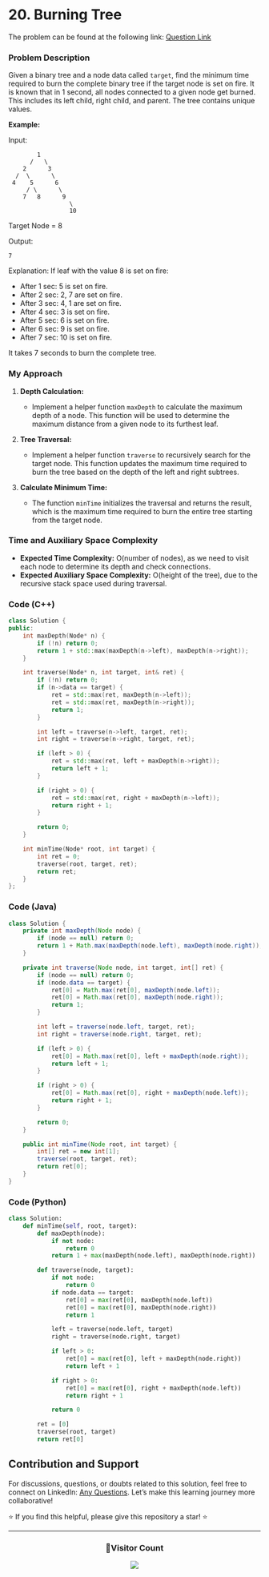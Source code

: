 # <b>20. Burning Tree</b>

The problem can be found at the following link: [Question Link](https://www.geeksforgeeks.org/problems/burning-tree/1)

### Problem Description

Given a binary tree and a node data called `target`, find the minimum time required to burn the complete binary tree if the target node is set on fire. It is known that in 1 second, all nodes connected to a given node get burned. This includes its left child, right child, and parent. The tree contains unique values.

**Example:**

Input:

```
        1
      /   \
    2      3
  /  \      \
 4    5      6
     / \      \
    7   8      9
                 \
                 10
```

Target Node = 8

Output:

```
7
```

Explanation: If leaf with the value 8 is set on fire:

- After 1 sec: 5 is set on fire.
- After 2 sec: 2, 7 are set on fire.
- After 3 sec: 4, 1 are set on fire.
- After 4 sec: 3 is set on fire.
- After 5 sec: 6 is set on fire.
- After 6 sec: 9 is set on fire.
- After 7 sec: 10 is set on fire.

It takes 7 seconds to burn the complete tree.

### My Approach

1. **Depth Calculation:**

   - Implement a helper function `maxDepth` to calculate the maximum depth of a node. This function will be used to determine the maximum distance from a given node to its furthest leaf.

2. **Tree Traversal:**

   - Implement a helper function `traverse` to recursively search for the target node. This function updates the maximum time required to burn the tree based on the depth of the left and right subtrees.

3. **Calculate Minimum Time:**
   - The function `minTime` initializes the traversal and returns the result, which is the maximum time required to burn the entire tree starting from the target node.

### Time and Auxiliary Space Complexity

- **Expected Time Complexity:** O(number of nodes), as we need to visit each node to determine its depth and check connections.
- **Expected Auxiliary Space Complexity:** O(height of the tree), due to the recursive stack space used during traversal.

### Code (C++)

```cpp
class Solution {
public:
    int maxDepth(Node* n) {
        if (!n) return 0;
        return 1 + std::max(maxDepth(n->left), maxDepth(n->right));
    }

    int traverse(Node* n, int target, int& ret) {
        if (!n) return 0;
        if (n->data == target) {
            ret = std::max(ret, maxDepth(n->left));
            ret = std::max(ret, maxDepth(n->right));
            return 1;
        }

        int left = traverse(n->left, target, ret);
        int right = traverse(n->right, target, ret);

        if (left > 0) {
            ret = std::max(ret, left + maxDepth(n->right));
            return left + 1;
        }

        if (right > 0) {
            ret = std::max(ret, right + maxDepth(n->left));
            return right + 1;
        }

        return 0;
    }

    int minTime(Node* root, int target) {
        int ret = 0;
        traverse(root, target, ret);
        return ret;
    }
};
```

### Code (Java)

```java
class Solution {
    private int maxDepth(Node node) {
        if (node == null) return 0;
        return 1 + Math.max(maxDepth(node.left), maxDepth(node.right));
    }

    private int traverse(Node node, int target, int[] ret) {
        if (node == null) return 0;
        if (node.data == target) {
            ret[0] = Math.max(ret[0], maxDepth(node.left));
            ret[0] = Math.max(ret[0], maxDepth(node.right));
            return 1;
        }

        int left = traverse(node.left, target, ret);
        int right = traverse(node.right, target, ret);

        if (left > 0) {
            ret[0] = Math.max(ret[0], left + maxDepth(node.right));
            return left + 1;
        }

        if (right > 0) {
            ret[0] = Math.max(ret[0], right + maxDepth(node.left));
            return right + 1;
        }

        return 0;
    }

    public int minTime(Node root, int target) {
        int[] ret = new int[1];
        traverse(root, target, ret);
        return ret[0];
    }
}
```

### Code (Python)

```python
class Solution:
    def minTime(self, root, target):
        def maxDepth(node):
            if not node:
                return 0
            return 1 + max(maxDepth(node.left), maxDepth(node.right))

        def traverse(node, target):
            if not node:
                return 0
            if node.data == target:
                ret[0] = max(ret[0], maxDepth(node.left))
                ret[0] = max(ret[0], maxDepth(node.right))
                return 1

            left = traverse(node.left, target)
            right = traverse(node.right, target)

            if left > 0:
                ret[0] = max(ret[0], left + maxDepth(node.right))
                return left + 1

            if right > 0:
                ret[0] = max(ret[0], right + maxDepth(node.left))
                return right + 1

            return 0

        ret = [0]
        traverse(root, target)
        return ret[0]
```

## Contribution and Support

For discussions, questions, or doubts related to this solution, feel free to connect on LinkedIn: [Any Questions](https://www.linkedin.com/in/patel-hetkumar-sandipbhai-8b110525a/). Let’s make this learning journey more collaborative!

⭐ If you find this helpful, please give this repository a star! ⭐

---

<div align="center">
  <h3><b>📍Visitor Count</b></h3>
</div>

<p align="center">
  <img src="https://profile-counter.glitch.me/Hunterdii/count.svg" />
</p>
